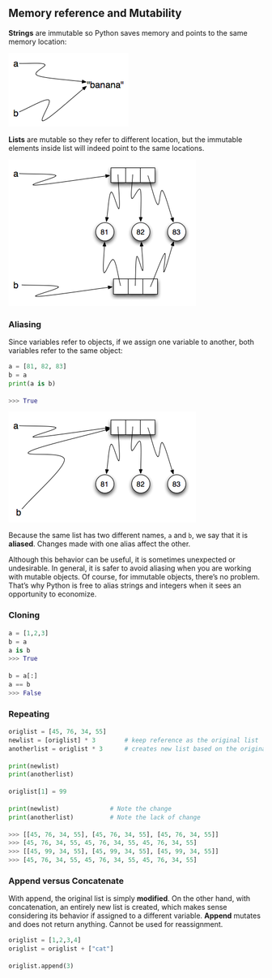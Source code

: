 ## Memory reference and Mutability 

**Strings** are immutable so Python saves memory and points to the same memory location:

![stringreference](images/stringreference.png)

**Lists** are mutable so they refer to different location, but the immutable elements inside list will indeed point to the same locations.

![listreference](images/listreference.png)

### Aliasing

Since variables refer to objects, if we assign one variable to another, both variables refer to the same object:

```python
a = [81, 82, 83]
b = a
print(a is b)

>>> True
```

![listreference](images/aliasing.png)

Because the same list has two different names, `a` and `b`, we say that it is **aliased**. Changes made with one alias affect the other.

Although this behavior can be useful, it is sometimes unexpected or undesirable. In general, it is safer to avoid aliasing when you are working with mutable objects. Of course, for immutable objects, there’s no problem. That’s why Python is free to alias strings and integers when it sees an opportunity to economize.

### Cloning

```python
a = [1,2,3]
b = a 
a is b
>>> True

b = a[:]
a == b
>>> False
```

### Repeating

```python
origlist = [45, 76, 34, 55]
newlist = [origlist] * 3		# keep reference as the original list
anotherlist = origlist * 3		# creates new list based on the original list

print(newlist)
print(anotherlist)

origlist[1] = 99

print(newlist) 				# Note the change
print(anotherlist) 			# Note the lack of change

>>> [[45, 76, 34, 55], [45, 76, 34, 55], [45, 76, 34, 55]]
>>> [45, 76, 34, 55, 45, 76, 34, 55, 45, 76, 34, 55]
>>> [[45, 99, 34, 55], [45, 99, 34, 55], [45, 99, 34, 55]]
>>> [45, 76, 34, 55, 45, 76, 34, 55, 45, 76, 34, 55]
```

### Append versus Concatenate

With append, the original list is simply **modified**. On the other hand, with concatenation, an entirely new list is created, which makes sense considering its behavior if assigned to a different variable. **Append** mutates and does not return anything. Cannot be used for reassignment.  

```python
origlist = [1,2,3,4]
origlist = origlist + ["cat"]

origlist.append(3)
```
